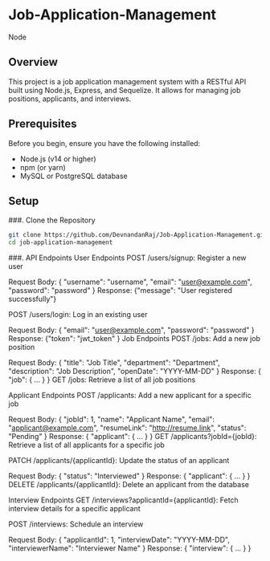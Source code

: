 # Job-Application-Management
Node
## Overview

This project is a job application management system with a RESTful API built using Node.js, Express, and Sequelize. It allows for managing job positions, applicants, and interviews.

## Prerequisites

Before you begin, ensure you have the following installed:
- Node.js (v14 or higher)
- npm (or yarn)
- MySQL or PostgreSQL database

## Setup

###. Clone the Repository

```bash
git clone https://github.com/DevnandanRaj/Job-Application-Management.git
cd job-application-management
```

###. API Endpoints
User Endpoints
POST /users/signup: Register a new user

Request Body: { "username": "username", "email": "user@example.com", "password": "password" }
Response: {"message": "User registered successfully"}


POST /users/login: Log in an existing user

Request Body: { "email": "user@example.com", "password": "password" }
Response: {"token": "jwt_token" }
Job Endpoints
POST /jobs: Add a new job position

Request Body: { "title": "Job Title", "department": "Department", "description": "Job Description", "openDate": "YYYY-MM-DD" }
Response: { "job": { ... } }
GET /jobs: Retrieve a list of all job positions

Applicant Endpoints
POST /applicants: Add a new applicant for a specific job

Request Body: { "jobId": 1, "name": "Applicant Name", "email": "applicant@example.com", "resumeLink": "http://resume.link", "status": "Pending" }
Response: { "applicant": { ... } }
GET /applicants?jobId={jobId}: Retrieve a list of all applicants for a specific job

PATCH /applicants/{applicantId}: Update the status of an applicant

Request Body: { "status": "Interviewed" }
Response: { "applicant": { ... } }
DELETE /applicants/{applicantId}: Delete an applicant from the database

Interview Endpoints
GET /interviews?applicantId={applicantId}: Fetch interview details for a specific applicant

POST /interviews: Schedule an interview

Request Body: { "applicantId": 1, "interviewDate": "YYYY-MM-DD", "interviewerName": "Interviewer Name" }
Response: { "interview": { ... } }
